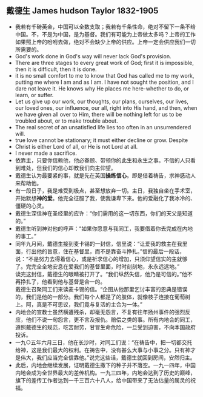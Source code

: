 ## 戴德生 James hudson Taylor 1832-1905
* 我若有千磅英金，中国可以全数支取；我若有千条性命，绝对不留下一条不给中国。不，不是为中国，是为基督。我们有可能为上帝做太多吗？上帝的工作如果照上帝的吩咐去做，绝对不会缺少上帝的供应。上帝一定会供应我们一切所需要的。
* God's work done in God's way will never lack God's provision.
* There are three stages to every great work of God; first it is impossible, then it is difficult, then it is done.
* it is no small comfort to me to know that God has called me to my work, putting me where I am and as I am. I have not sought the position, and I dare not leave it. He knows why He places me here-whether to do, or learn, or suffer.
* Let us give up our work, our thoughts, our plans, ourselves, our lives, our loved ones, our influence, our all, right into His hand, and then, when we have given all over to Him, there will be nothing left for us to be troubled about, or to make trouble about.
* The real secret of an unsatisfied life lies too often in an unsurrendered will.
* true love cannot be stationary; it must either decline or grow. Despite
* Christ is either Lord of all, or He is not Lord at all.
* I never made a sacrifice.
* 依靠主，只要你信赖他，他必眷顾、带领你的此生和永生之事。不信的人只看到难处，但我们的信心却教我们向主仰望。
* 戴德生认为最要紧的事，就是先在英国**操练信心**。即是借着祷告，求神感动人来帮助他。
* 有一段日子，我是难受到极点，甚至想放弃一切。主日，我独自坐在手术室，开始默想**神的爱**。他完全征服了我，使我谦卑下来。他的爱融化了我冰冷的、僵硬的心灵。
* 戴德生深信神在圣经里的应许：“你们需用的这一切东西，你们的天父是知道的。”
* 戴德生听到神对他的呼声：“如果你愿意与我同工，我要借着你去完成在内地的事工。”
* 同年九月间，戴德生接到麦卡锡的一封信，信里说：“让爱我的救主在我里面，行出他的旨意，住在基督里，而不是靠奋斗挣扎。”信的最后一段话，说：“不是努力去得着信心，或是祈求信心的增加，只须仰望信实的主就够了。完完全全地安息在爱我们的基督里面，时时刻刻地，永永远远地。”  
  读完这封信，戴德生的眼睛被打开了。“我们纵然失信，他乃是可信的。”他不再挣扎了，他看到他与基督是合一的。  
  戴德生召聚同工们来读麦卡锡的信。“企图从他那里乞讨丰富的恩典是错误的，我们是他的一部分。我们每个人都是了的肢体，就像枝子连接在葡萄树上。阿，真是不可思议，我们竟与复活的主合为一体。”
* 内地会的宣教士虽然横遭残杀，却毫无怨言，不复有往年扬州事件的强烈反应，他们不说一句怨言，更不言及报仇。赔偿之类的事。所有内地会的同工，遵照戴德生的规范，吃苦耐劳，甘冒生命危险，一旦受到迫害，不向本国政府投诉。
* 一九○五年六月三日，他在长沙时，对同工们说：“在祷告中，把一切都交托给神，这是我们最大的权利。在祷告中，没有甚么大事与小事之分。只有神才是伟大，我们应当完全信靠他。”说完这些话，戴德生就回到房间，安然归主。
* 此后，内地会继续发展，证明戴德生撒下的种子并不落空。一九一四年，中国内地会成为全世界最大的差传机构。一九三四年，内地会达到了历史的巅峰，旗下的差传工作者达到一千三百六十八人，给中国带来了无法估量的属灵的祝福。

